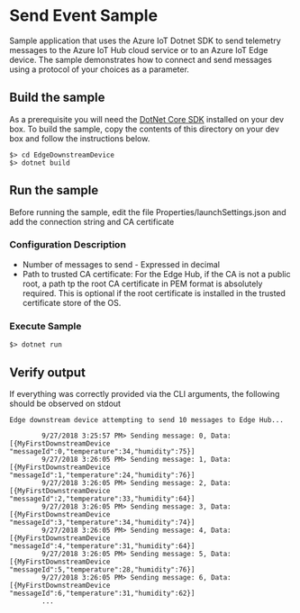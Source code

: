 # Send Event Sample

Sample application that uses the Azure IoT Dotnet SDK to send telemetry messages to the
Azure IoT Hub cloud service or to an Azure IoT Edge device. The sample demonstrates how to connect
and send messages using a protocol of your choices as a parameter.

## Build the sample

As a prerequisite you will need the [DotNet Core SDK](https://docs.microsoft.com/en-us/dotnet/core/sdk) installed on your dev box. To build the sample, copy the contents of this directory on your dev box and follow the instructions below.

```
$> cd EdgeDownstreamDevice
$> dotnet build
```

## Run the sample

Before running the sample, edit the file Properties/launchSettings.json and add the connection string and CA certificate

### Configuration Description

* Number of messages to send - Expressed in decimal
* Path to trusted CA certificate: For the Edge Hub, if the CA is not a public root, a path tp the root CA certificate in PEM format is absolutely required. This is optional if the root certificate is installed in the trusted certificate store of the OS.

### Execute Sample

```
$> dotnet run
```

## Verify output

If everything was correctly provided via the CLI arguments, the following should be observed on stdout

```
Edge downstream device attempting to send 10 messages to Edge Hub...

        9/27/2018 3:25:57 PM> Sending message: 0, Data: [{MyFirstDownstreamDevice "messageId":0,"temperature":34,"humidity":75}]
        9/27/2018 3:26:05 PM> Sending message: 1, Data: [{MyFirstDownstreamDevice "messageId":1,"temperature":24,"humidity":76}]
        9/27/2018 3:26:05 PM> Sending message: 2, Data: [{MyFirstDownstreamDevice "messageId":2,"temperature":33,"humidity":64}]
        9/27/2018 3:26:05 PM> Sending message: 3, Data: [{MyFirstDownstreamDevice "messageId":3,"temperature":34,"humidity":74}]
        9/27/2018 3:26:05 PM> Sending message: 4, Data: [{MyFirstDownstreamDevice "messageId":4,"temperature":31,"humidity":64}]
        9/27/2018 3:26:05 PM> Sending message: 5, Data: [{MyFirstDownstreamDevice "messageId":5,"temperature":28,"humidity":76}]
        9/27/2018 3:26:05 PM> Sending message: 6, Data: [{MyFirstDownstreamDevice "messageId":6,"temperature":31,"humidity":62}]
        ...
```
